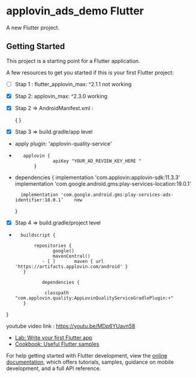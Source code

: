 # applovin_ads_demo Flutter

A new Flutter project.

## Getting Started

This project is a starting point for a Flutter application.

A few resources to get you started if this is your first Flutter project:

- [ ]  Stap 1 :    flutter_applovin_max: ^2.1.1  not working
- [x] Stap 2:    applovin_max: ^2.3.0   working 

		

- [x] Stap 2  =>  AndroidManifest.xml : 

	{<meta-data android:name="applovin.sdk.key"
            android:value=“YOUR_SDK_KEY”/>    }


- [x] Stap 3 => build.gradle/app level

*  apply plugin: 'applovin-quality-service'


*        applovin {
            		apiKey "YOUR_AD_REVIEW_KEY_HERE "  
    	     }


* dependencies {
  		implementation 'com.applovin:applovin-sdk:11.3.3'
 	        implementation 'com.google.android.gms:play-services-location:19.0.1'

		implementation 'com.google.android.gms:play-services-ads-identifier:18.0.1’    new
	}



- [x] Stap 4  =>   build.gradle/project level

* 		buildscript {
  			
   			 repositories {
      				google()
        			mavenCentral()
                - [ ]     	maven { url 'https://artifacts.applovin.com/android' }
   		 }

    			dependencies {
      
       			 classpath "com.applovin.quality:AppLovinQualityServiceGradlePlugin:+"
   		 }
}	

youtube video link : https://youtu.be/MDp6YUavn58

- [Lab: Write your first Flutter app](https://docs.flutter.dev/get-started/codelab)
- [Cookbook: Useful Flutter samples](https://docs.flutter.dev/cookbook)

For help getting started with Flutter development, view the
[online documentation](https://docs.flutter.dev/), which offers tutorials,
samples, guidance on mobile development, and a full API reference.
